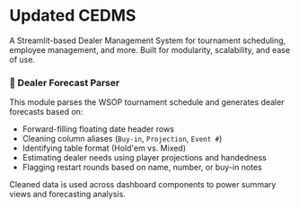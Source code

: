 # Updated CEDMS

A Streamlit-based Dealer Management System for tournament scheduling, employee management, and more. Built for modularity, scalability, and ease of use.

### 🧠 Dealer Forecast Parser

This module parses the WSOP tournament schedule and generates dealer forecasts based on:

- Forward-filling floating date header rows
- Cleaning column aliases (`Buy-in`, `Projection`, `Event #`)
- Identifying table format (Hold'em vs. Mixed)
- Estimating dealer needs using player projections and handedness
- Flagging restart rounds based on name, number, or buy-in notes

Cleaned data is used across dashboard components to power summary views and forecasting analysis.